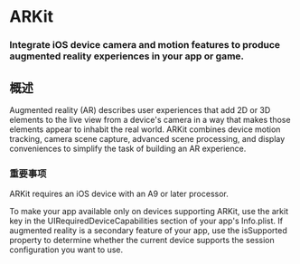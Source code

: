 # ARKit
### Integrate iOS device camera and motion features to produce augmented reality experiences in your app or game.
## 概述
Augmented reality (AR) describes user experiences that add 2D or 3D elements to the live view from a device's camera in a way that makes those elements appear to inhabit the real world. ARKit combines device motion tracking, camera scene capture, advanced scene processing, and display conveniences to simplify the task of building an AR experience.
### 重要事项
ARKit requires an iOS device with an A9 or later processor.

To make your app available only on devices supporting ARKit, use the arkit key in the UIRequiredDeviceCapabilities section of your app's Info.plist. If augmented reality is a secondary feature of your app, use the isSupported property to determine whether the current device supports the session configuration you want to use.
